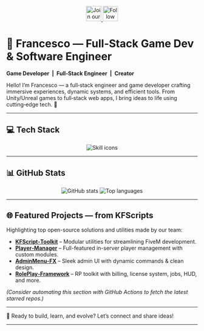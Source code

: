 <!--
## Hi there 👋


**Kekko16004/Kekko16004** is a ✨ _special_ ✨ repository because its `README.md` (this file) appears on your GitHub profile.

Here are some ideas to get you started:

- 🔭 I’m currently working on ...
- 🌱 I’m currently learning ...
- 👯 I’m looking to collaborate on ...
- 🤔 I’m looking for help with ...
- 💬 Ask me about ...
- 📫 How to reach me: ...
- 😄 Pronouns: ...
- ⚡ Fun fact: ...
-->

<p align="center">
  <!-- Discord Button -->
  <a href="http://dsc.gg/kfdev" target="_blank" rel="noopener noreferrer">
    <img src="https://gist.githubusercontent.com/cxmeel/0dbc95191f239b631c3874f4ccf114e2/raw/discord-icon.svg" alt="Join our Discord" height="40"/>
  </a>
  <!-- GitHub Follow Button -->
  <a href="https://github.com/Kekko16004">
    <img src="https://gist.githubusercontent.com/cxmeel/0dbc95191f239b631c3874f4ccf114e2/raw/github-icon.svg" alt="Follow me on GitHub" height="40"/>
  </a>
</p>

# 👾 Francesco — Full‑Stack Game Dev & Software Engineer  
**Game Developer | Full‑Stack Engineer | Creator**

Hello! I’m Francesco — a full‑stack engineer and game developer crafting immersive experiences, dynamic systems, and efficient tools. From Unity/Unreal games to full‑stack web apps, I bring ideas to life using cutting‑edge tech. 🚀

---

## 💻 Tech Stack

<p align="center">
  <!-- Skill icons generated via skillicons.dev -->
  <img src="https://skillicons.dev/icons?i=python,lua,csharp,cpp,html,css,js,react,angular,nodejs,unity,unreal,blender,archlinux,windows,git,github,vscode" alt="Skill icons"/>
</p>

---

## 📊 GitHub Stats

<p align="center">
  <img src="https://github-readme-stats.vercel.app/api?username=Kekko16004&show_icons=true&theme=radical" alt="GitHub stats"/>
  <img src="https://github-readme-stats.vercel.app/api/top-langs/?username=Kekko16004&layout=compact&theme=radical" alt="Top languages"/>
</p>

---

## 🌐 Featured Projects — from **KFScripts**
Highlighting top open-source solutions and utilities made by our team:

- **[KFScript‑Toolkit](https://github.com/KFScripts/KFScript-Toolkit)** – Modular utilities for streamlining FiveM development.
- **[Player‑Manager](https://github.com/KFScripts/Player-Manager)** – Full-featured in-server player management with custom modules.
- **[AdminMenu‑FX](https://github.com/KFScripts/AdminMenu-FX)** – Sleek admin UI with dynamic commands & clean design.
- **[RolePlay‑Framework](https://github.com/KFScripts/RolePlay-Framework)** – RP toolkit with billing, license system, jobs, HUD, and more.

*(Consider automating this section with GitHub Actions to fetch the latest starred repos.)*

---
<!--


### 🌐 Latest Projects

Check out some of my latest projects:

- **[Dynamic Terminal Simulator](#)** - A Python-based terminal with dynamic command loading.
- **[Zombie Survival Game](#)** - A tense, post-apocalyptic game made in Unity.
- **[Statistical Sports Platform](#)** - A site for analyzing football stats, optimized for ease of use.

---

### 📺 YouTube Videos

Follow me for more content on Unity, development projects, and tutorials!

[![Latest Video](https://ytcards.demolab.com/?id=e85uJvX5geA&title=I+Spent+40+Hours+Coding+This%21&background_color=%230d1117&title_color=%23ffffff&stats_color=%23dedede)](https://www.youtube.com/watch?v=e85uJvX5geA)

---
-->


🚀 Ready to build, learn, and evolve? Let’s connect and share ideas!

---
